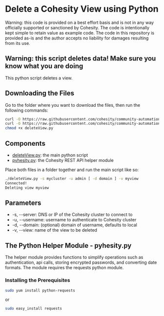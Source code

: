# Delete a Cohesity View using Python

Warning: this code is provided on a best effort basis and is not in any way officially supported or sanctioned by Cohesity. The code is intentionally kept simple to retain value as example code. The code in this repository is provided as-is and the author accepts no liability for damages resulting from its use.

## Warning: this script deletes data! Make sure you know what you are doing

This python script deletes a view.

## Downloading the Files

Go to the folder where you want to download the files, then run the following commands:

```bash
curl -O https://raw.githubusercontent.com/cohesity/community-automation-samples/main/python/deleteView/deleteView.py
curl -O https://raw.githubusercontent.com/cohesity/community-automation-samples/main/python/pyhesity.py
chmod +x deleteView.py
```

## Components

* [deleteView.py](https://raw.githubusercontent.com/cohesity/community-automation-samples/main/python/deleteView/deleteView.py): the main python script
* [pyhesity.py](https://raw.githubusercontent.com/cohesity/community-automation-samples/main/python/pyhesity/pyhesity.py): the Cohesity REST API helper module

Place both files in a folder together and run the main script like so:

```bash
./deleteView.py -s mycluster -u admin [ -d domain ] -v myview
Connected!
Deleting view myview
```

## Parameters

* -s, --server: DNS or IP of the Cohesity cluster to connect to
* -u, --username: username to authenticate to Cohesity cluster
* -d, --domain: (optional) domain of username, defaults to local
* -v, --view: name of the view to be deleted

## The Python Helper Module - pyhesity.py

The helper module provides functions to simplify operations such as authentication, api calls, storing encrypted passwords, and converting date formats. The module requires the requests python module.

### Installing the Prerequisites

```bash
sudo yum install python-requests
```

or

```bash
sudo easy_install requests
```

